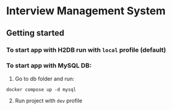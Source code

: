 # Interview Management System

## Getting started
### To start app with H2DB run with `local` profile (default)

### To start app with MySQL DB:
1. Go to db folder and run:
```shell
docker compose up -d mysql
```
2. Run project with `dev` profile